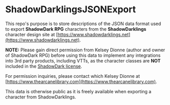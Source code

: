 # ShadowDarklingsJSONExport

This repo's purpose is to store descriptions of the JSON data format used to export **ShadowDark RPG** characters from the **ShadowDarklings** character design site at [https://www.shadowdarklings.net](https://www.shadowdarklings.net).

**NOTE:**  Please gain direct permission from Kelsey Dionne (author and owner of ShadowDark RPG) before using this data to implement any integrations into 3rd party products, including VTTs, as the character classes are **NOT** included in the [ShadowDark license](https://www.dropbox.com/sh/dvmwvjyieffurfb/AADKdPZCFuPqe2rCQwQM-0ena/License/Shadowdark%20RPG%20Third-Party%20License%20V1.1.pdf?dl=0). 

For permission inquiries, please contact which Kelsey Dionne  at [https://www.thearcanelibrary.com](https://www.thearcanelibrary.com).

This data is otherwise public as it is freely available when exporting a character from ShadowDarklings.





